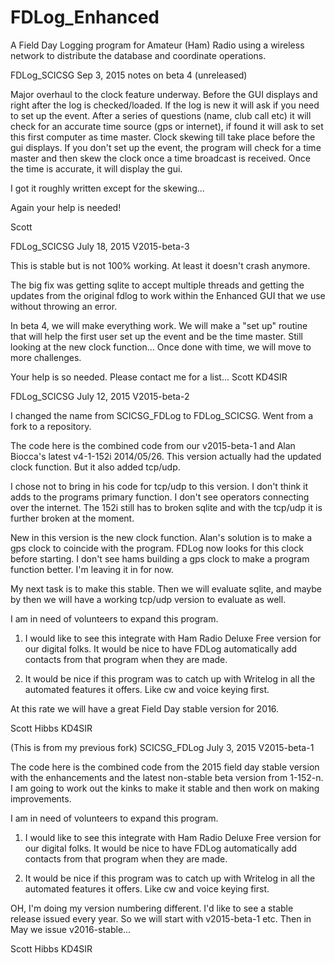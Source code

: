 # FDLog_Enhanced
A Field Day Logging program for Amateur (Ham) Radio using a wireless network to distribute the database and coordinate operations. 

FDLog_SCICSG             Sep 3, 2015      notes on beta 4 (unreleased) 

Major overhaul to the clock feature underway. Before the GUI displays and right after the log is checked/loaded. If the log is new it will ask if you need to set up the event. After a series of questions (name, club call etc) it will check for an accurate time source (gps or internet), if found it will ask to set this first computer as time master. Clock skewing till take place before the gui displays. If you don't set up the event, the program will check for a time master and then skew the clock once a time broadcast is received. Once the time is accurate, it will display the gui.

I got it roughly written except for the skewing...

Again your help is needed!

Scott


FDLog_SCICSG              July 18, 2015      V2015-beta-3

This is stable but is not 100% working. At least it doesn't crash
anymore. 

The big fix was getting sqlite to accept multiple threads and getting
the updates from the original fdlog to work within the Enhanced GUI
that we use without throwing an error. 

In beta 4, we will make everything work. We will make a "set up"
routine that will help the first user set up the event and be the
time master. Still looking at the new clock function... Once done
with time, we will move to more challenges. 

Your help is so needed. Please contact me for a list...
Scott
KD4SIR

FDLog_SCICSG              July 12, 2015      V2015-beta-2

I changed the name from SCICSG_FDLog to FDLog_SCICSG. Went from a 
fork to a repository. 

The code here is the combined code from our v2015-beta-1 and 
Alan Biocca's latest v4-1-152i 2014/05/26. This version actually
had the updated clock function. But it also added tcp/udp.

I chose not to bring in his code for tcp/udp to this version. I don't
think it adds to the programs primary function. I don't see operators
connecting over the internet. The 152i still has to broken sqlite and
with the tcp/udp it is further broken at the moment. 

New in this version is the new clock function. Alan's solution is to 
make a gps clock to coincide with the program. FDLog now looks for 
this clock before starting. I don't see hams building a gps clock
to make a program function better. I'm leaving it in for now. 
 
My next task is to make this stable. Then we will evaluate sqlite, and
maybe by then we will have a working tcp/udp version to evaluate as well. 

I am in need of volunteers to expand this program. 

1. I would like to see this integrate with Ham Radio Deluxe Free version 
for our digital folks. It would be nice to have FDLog automatically add 
contacts from that program when they are made. 

2. It would be nice if this program was to catch up with Writelog in all 
the automated features it offers. Like cw and voice keying first. 

At this rate we will have a great Field Day stable version for 2016.

Scott Hibbs
KD4SIR

(This is from my previous fork)
SCICSG_FDLog              July 3, 2015      V2015-beta-1

The code here is the combined code from the 2015 field day stable version
with the enhancements and the latest non-stable beta version from 1-152-n. 
I am going to work out the kinks to make it stable and then work on 
making improvements. 

I am in need of volunteers to expand this program. 

1. I would like to see this integrate with Ham Radio Deluxe Free version 
for our digital folks. It would be nice to have FDLog automatically add 
contacts from that program when they are made. 

2. It would be nice if this program was to catch up with Writelog in all 
the automated features it offers. Like cw and voice keying first. 

OH, I'm doing my version numbering different. I'd like to see a stable
release issued every year. So we will start with v2015-beta-1 etc. Then in 
May we issue v2016-stable... 

Scott Hibbs
KD4SIR


